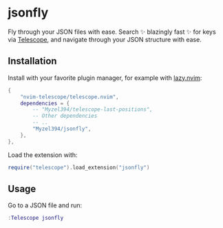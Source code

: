 # jsonfly

Fly through your JSON files with ease. 
Search ✨ blazingly fast ✨ for keys via [Telescope](https://github.com/nvim-telescope/telescope.nvim), and navigate through your JSON structure with ease.

## Installation

Install with your favorite plugin manager, for example with [lazy.nvim](https://github.com/folke/lazy.nvim):

```lua
{
    "nvim-telescope/telescope.nvim",
    dependencies = {
        -- "Myzel394/telescope-last-positions",
        -- Other dependencies
        -- ..
        "Myzel394/jsonfly",
    },
},
```

Load the extension with:

```lua
require("telescope").load_extension("jsonfly")
```

## Usage

Go to a JSON file and run:

```lua
:Telescope jsonfly
```

